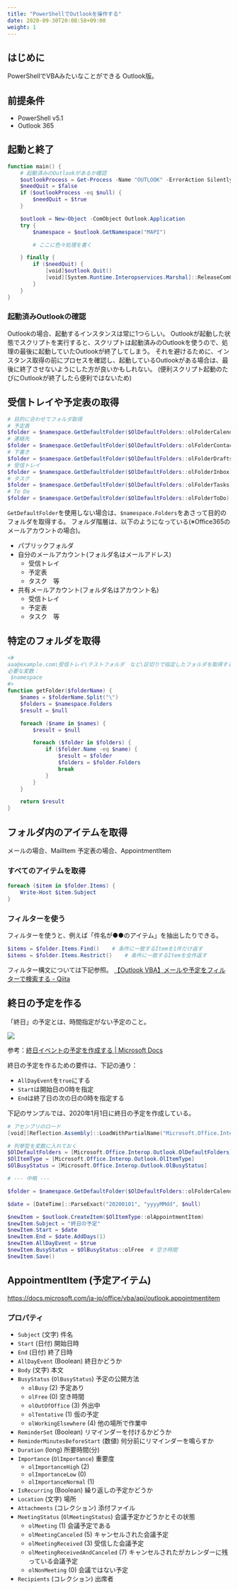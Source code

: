 ```yaml
---
title: "PowerShellでOutlookを操作する"
date: 2020-09-30T20:08:58+09:00
weight: 1
---
```


## はじめに
PowerShellでVBAみたいなことができる Outlook版。

## 前提条件

* PowerShell v5.1
* Outlook 365

## 起動と終了

```powershell
function main() {
    # 起動済みのOutlookがあるか確認
    $outlookProcess = Get-Process -Name "OUTLOOK" -ErrorAction SilentlyContinue
    $needQuit = $false
    if ($outlookProcess -eq $null) {
        $needQuit = $true
    }

    $outlook = New-Object -ComObject Outlook.Application
    try {
        $namespace = $outlook.GetNamespace("MAPI")

        # ここに色々処理を書く

    } finally {
        if ($needQuit) {
            [void]$outlook.Quit()
            [void][System.Runtime.Interopservices.Marshal]::ReleaseComObject($outlook)
        }
    }
}
```

### 起動済みOutlookの確認
Outlookの場合、起動するインスタンスは常に1つらしい。
Outlookが起動した状態でスクリプトを実行すると、スクリプトは起動済みのOutlookを使うので、処理の最後に起動していたOutlookが終了してしまう。
それを避けるために、インスタンス取得の前にプロセスを確認し、起動しているOutlookがある場合は、最後に終了させないようにした方が良いかもしれない。
(便利スクリプト起動のたびにOutlookが終了したら便利ではないため)

## 受信トレイや予定表の取得

```powershell
# 目的に合わせてフォルダ取得
# 予定表
$folder = $namespace.GetDefaultFolder($OlDefaultFolders::olFolderCalendar)
# 連絡先
$folder = $namespace.GetDefaultFolder($OlDefaultFolders::olFolderContacts)
# 下書き
$folder = $namespace.GetDefaultFolder($OlDefaultFolders::olFolderDrafts)
# 受信トレイ
$folder = $namespace.GetDefaultFolder($OlDefaultFolders::olFolderInbox)
# タスク
$folder = $namespace.GetDefaultFolder($OlDefaultFolders::olFolderTasks)
# To Do
$folder = $namespace.GetDefaultFolder($OlDefaultFolders::olFolderToDo)
```

`GetDefaultFolder`を使用しない場合は、`$namespace.Folders`をあさって目的のフォルダを取得する。
フォルダ階層は、以下のようになっている(※Office365のメールアカウントの場合)。

* パブリックフォルダ
* 自分のメールアカウント(フォルダ名はメールアドレス)
    * 受信トレイ
    * 予定表
    * タスク　等
* 共有メールアカウント(フォルダ名はアカウント名)
    * 受信トレイ
    * 予定表
    * タスク　等

## 特定のフォルダを取得

```powershell
<#
aaa@example.com\受信トレイ\テストフォルダ　など\区切りで指定したフォルダを取得する
必要な変数：
 $namespace
#>
function getFolder($folderName) {
    $names = $folderName.Split("\")
    $folders = $namespace.Folders
    $result = $null

    foreach ($name in $names) {
        $result = $null

        foreach ($folder in $folders) {
            if ($folder.Name -eq $name) {
                $result = $folder
                $folders = $folder.Folders
                break
            }
        }
    }

    return $result
}
```

## フォルダ内のアイテムを取得
メールの場合、MailItem
予定表の場合、AppointmentItem

### すべてのアイテムを取得

```powershell
foreach ($item in $folder.Items) {
    Write-Host $item.Subject
}
```

### フィルターを使う
フィルターを使うと、例えば「件名が●●のアイテム」を抽出したりできる。

```powershell
$items = $folder.Items.Find()    # 条件に一致するItemを1件だけ返す
$items = $folder.Items.Restrict()    # 条件に一致するItemを全件返す
```

フィルター構文については下記参照。
[【Outlook VBA】メールや予定をフィルターで検索する - Qiita](https://qiita.com/vicugna-pacos/items/977fd4c32ebe0486869b)

## 終日の予定を作る
「終日」の予定とは、時間指定がない予定のこと。

![](2020-10-21-17-34-43.png)

参考：[終日イベントの予定を作成する | Microsoft Docs](https://docs.microsoft.com/ja-jp/office/client-developer/outlook/pia/how-to-create-an-appointment-that-is-an-all-day-event)

終日の予定を作るための要件は、下記の通り：

* `AllDayEvent`を`true`にする
* `Start`は開始日の0時を指定
* `End`は終了日の次の日の0時を指定する

下記のサンプルでは、2020年1月1日に終日の予定を作成している。

```powershell
# アセンブリのロード
[void][Reflection.Assembly]::LoadWithPartialName("Microsoft.Office.Interop.Outlook")

# 列挙型を変数に入れておく
$OlDefaultFolders = [Microsoft.Office.Interop.Outlook.OlDefaultFolders]
$OlItemType = [Microsoft.Office.Interop.Outlook.OlItemType]
$OlBusyStatus = [Microsoft.Office.Interop.Outlook.OlBusyStatus]

# --- 中略 ---

$folder = $namespace.GetDefaultFolder($OlDefaultFolders::olFolderCalendar)

$date = [DateTime]::ParseExact("20200101", "yyyyMMdd", $null)

$newItem = $outlook.CreateItem($OlItemType::olAppointmentItem)
$newItem.Subject = "終日の予定"
$newItem.Start = $date
$newItem.End = $date.AddDays(1)
$newItem.AllDayEvent = $true
$newItem.BusyStatus = $OlBusyStatus::olFree  # 空き時間
$newItem.Save()
```

## AppointmentItem (予定アイテム)
https://docs.microsoft.com/ja-jp/office/vba/api/outlook.appointmentitem

### プロパティ

* `Subject` (文字) 件名
* `Start` (日付) 開始日時
* `End` (日付) 終了日時
* `AllDayEvent` (Boolean) 終日かどうか
* `Body` (文字) 本文
* `BusyStatus` (`OlBusyStatus`) 予定の公開方法
  * `olBusy` (2) 予定あり
  * `olFree` (0) 空き時間
  * `olOutOfOffice` (3) 外出中
  * `olTentative` (1) 仮の予定
  * `olWorkingElsewhere` (4) 他の場所で作業中
* `ReminderSet` (Boolean) リマインダーを付けるかどうか
* `ReminderMinutesBeforeStart` (数値) 何分前にリマインダーを鳴らすか
* `Duration` (long) 所要時間(分)
* `Importance` (`OlImportance`) 重要度
  * `olImportanceHigh` (2)
  * `olImportanceLow` (0)
  * `olImportanceNormal` (1)
* `IsRecurring` (Boolean) 繰り返しの予定かどうか
* `Location` (文字) 場所
* `Attachments` (コレクション) 添付ファイル
* `MeetingStatus` (`OlMeetingStatus`) 会議予定かどうかとその状態
  * `olMeeting` (1) 会議予定である
  * `olMeetingCanceled`	(5) キャンセルされた会議予定
  * `olMeetingReceived` (3) 受信した会議予定
  * `olMeetingReceivedAndCanceled` (7) キャンセルされたがカレンダーに残っている会議予定
  * `olNonMeeting` (0) 会議ではない予定
* `Recipients` (コレクション) 出席者
